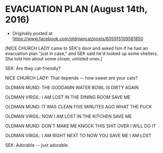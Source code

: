 # EVACUATION PLAN (August 14th, 2016)

 * Originally posted at https://www.facebook.com/oldmancat/posts/605915109581850

[NICE CHURCH LADY came to SEK's door and asked him if he had an evacuation plan "just in case," and SEK said he'd looked up some shelters. She told him about some closer, unlisted ones.]

SEK: Are they cat-friendly?

NICE CHURCH LADY: That depends -- how sweet are your cats?

OLDMAN MUND: THE GODDAMN WATER BOWL IS DIRTY AGAIN

OLDMAN VIRGIL: I AM LOST IN THE DINING ROOM SAVE ME

OLDMAN MUND: IT WAS CLEAN FIVE MINUTES AGO WHAT THE FUCK

OLDMAN VIRGIL: NOW I AM LOST IN THE KITCHEN SAVE ME

OLDMAN MUND: DON'T MAKE ME KNOCK THIS SHIT OVER I WILL DO IT

OLDMAN VIRGIL: I AM RIGHT NEXT TO NOW YOU SAVE ME I AM LOST

SEK: Adorable -- just adorable.

